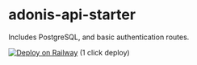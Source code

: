 # adonis-api-starter

Includes PostgreSQL, and basic authentication routes.

[![Deploy on Railway](https://railway.app/button.svg)](https://railway.app/new/template/W93Y6g?referralCode=FxdLjJ)
(1 click deploy)
